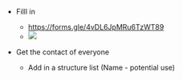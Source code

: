 
- Filll in
	- https://forms.gle/4vDL6JpMRu6TzWT89
	- ![](Pasted%20image%2020241103121613.png)

- Get the contact of everyone
	- Add in a structure list (Name - potential use)
